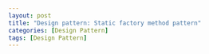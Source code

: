 ```yaml
---
layout: post
title: "Design pattern: Static factory method pattern"
categories: [Design Pattern]
tags: [Design Pattern]
---
```


